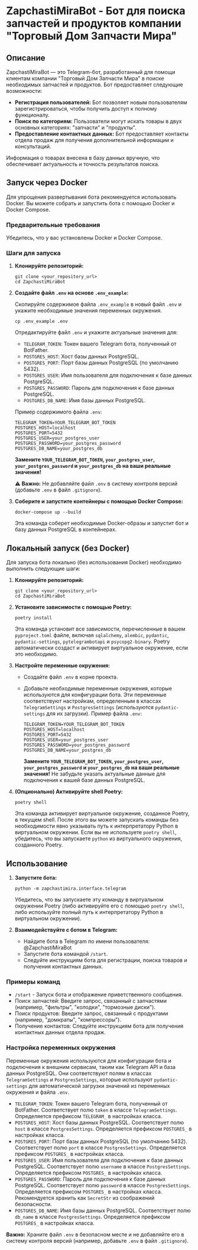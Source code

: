 # ZapchastiMiraBot - Бот для поиска запчастей и продуктов компании "Торговый Дом Запчасти Мира"

## Описание

ZapchastiMiraBot — это Telegram-бот, разработанный для помощи клиентам компании "Торговый Дом Запчасти Мира" в поиске необходимых запчастей и продуктов. Бот предоставляет следующие возможности:

*   **Регистрация пользователей:** Бот позволяет новым пользователям зарегистрироваться, чтобы получить доступ к полному функционалу.
*   **Поиск по категориям:** Пользователи могут искать товары в двух основных категориях: "запчасти" и "продукты".
*   **Предоставление контактных данных:** Бот предоставляет контакты отдела продаж для получения дополнительной информации и консультаций.

Информация о товарах внесена в базу данных вручную, что обеспечивает актуальность и точность результатов поиска.

## Запуск через Docker

Для упрощения развертывания бота рекомендуется использовать Docker.  Вы можете собрать и запустить бота с помощью Docker и Docker Compose.

### Предварительные требования

Убедитесь, что у вас установлены Docker и Docker Compose.

### Шаги для запуска

1.  **Клонируйте репозиторий:**

    ```
    git clone <your_repository_url>
    cd ZapchastiMiraBot
    ```

2.  **Создайте файл `.env` на основе `.env_example`:**

    Скопируйте содержимое файла `.env_example` в новый файл `.env` и укажите необходимые значения переменных окружения.

    ```
    cp .env_example .env
    ```

    Отредактируйте файл `.env` и укажите актуальные значения для:

    *   `TELEGRAM_TOKEN`: Токен вашего Telegram бота, полученный от BotFather.
    *   `POSTGRES_HOST`: Хост базы данных PostgreSQL.
    *   `POSTGRES_PORT`: Порт базы данных PostgreSQL (по умолчанию 5432).
    *   `POSTGRES_USER`: Имя пользователя для подключения к базе данных PostgreSQL.
    *   `POSTGRES_PASSWORD`: Пароль для подключения к базе данных PostgreSQL.
    *   `POSTGRES_DB_NAME`: Имя базы данных PostgreSQL.

    Пример содержимого файла `.env`:

    ```
    TELEGRAM_TOKEN=YOUR_TELEGRAM_BOT_TOKEN
    POSTGRES_HOST=localhost
    POSTGRES_PORT=5432
    POSTGRES_USER=your_postgres_user
    POSTGRES_PASSWORD=your_postgres_password
    POSTGRES_DB_NAME=your_postgres_db
    ```

    **Замените `YOUR_TELEGRAM_BOT_TOKEN`, `your_postgres_user`, `your_postgres_password` и `your_postgres_db` на ваши реальные значения!**

    ⚠️ **Важно:** Не добавляйте файл `.env` в систему контроля версий (добавьте `.env` в файл `.gitignore`).

3.  **Соберите и запустите контейнеры с помощью Docker Compose:**

    ```
    docker-compose up --build
    ```

    Эта команда соберет необходимые Docker-образы и запустит бот и базу данных PostgreSQL в контейнерах.

## Локальный запуск (без Docker)

Для запуска бота локально (без использования Docker) необходимо выполнить следующие шаги:

1.  **Клонируйте репозиторий:**

    ```
    git clone <your_repository_url>
    cd ZapchastiMiraBot
    ```

2.  **Установите зависимости с помощью Poetry:**

    ```
    poetry install
    ```

    Эта команда установит все зависимости, перечисленные в вашем `pyproject.toml` файле, включая `sqlalchemy`, `alembic`, `pydantic`, `pydantic-settings`, `pytelegrambotapi` и `psycopg2-binary`. Poetry автоматически создаст и активирует виртуальное окружение, если это необходимо.

3.  **Настройте переменные окружения:**

    *   Создайте файл `.env` в корне проекта.
    *   Добавьте необходимые переменные окружения, которые используются для конфигурации бота. Эти переменные соответствуют настройкам, определенным в классах `TelegramSettings` и `PostgresSettings` (используются `pydantic-settings` для их загрузки). Пример файла `.env`:

        ```
        TELEGRAM_TOKEN=YOUR_TELEGRAM_BOT_TOKEN
        POSTGRES_HOST=localhost
        POSTGRES_PORT=5432
        POSTGRES_USER=your_postgres_user
        POSTGRES_PASSWORD=your_postgres_password
        POSTGRES_DB_NAME=your_postgres_db
        ```

        **Замените `YOUR_TELEGRAM_BOT_TOKEN`, `your_postgres_user`, `your_postgres_password` и `your_postgres_db` на ваши реальные значения!**
        Не забудьте указать актуальные данные для подключения к вашей базе данных PostgreSQL.

4.  **(Опционально) Активируйте shell Poetry:**

    ```
    poetry shell
    ```

    Эта команда активирует виртуальное окружение, созданное Poetry, в текущем shell. После этого вы можете запускать команды без необходимости явно указывать путь к интерпретатору Python в виртуальном окружении. Если вы не используете `poetry shell`, убедитесь, что вы запускаете `python` из виртуального окружения, созданного Poetry.

## Использование

1.  **Запустите бота:**

    ```
    python -m zapchastimira.interface.telegram
    ```

    Убедитесь, что вы запускаете эту команду в виртуальном окружении Poetry (либо активируйте его с помощью `poetry shell`, либо используйте полный путь к интерпретатору Python в виртуальном окружении).

2.  **Взаимодействуйте с ботом в Telegram:**

    *   Найдите бота в Telegram по имени пользователя: @ZapchastiMiraBot
    *   Запустите бота командой `/start`.
    *   Следуйте инструкциям бота для регистрации, поиска товаров и получения контактных данных.

### Примеры команд

*   `/start` - Запуск бота и отображение приветственного сообщения.
*   Поиск запчастей: Введите запрос, связанный с запчастями (например, "фильтры", "колодки", "тормозные диски").
*   Поиск продуктов: Введите запрос, связанный с продуктами (например, "домкраты", "компрессоры").
*   Получение контактов: Следуйте инструкциям бота для получения контактных данных отдела продаж.

### Настройка переменных окружения

Переменные окружения используются для конфигурации бота и подключения к внешним сервисам, таким как Telegram API и база данных PostgreSQL. Они соответствуют полям в классах `TelegramSettings` и `PostgresSettings`, которые используют `pydantic-settings` для автоматической загрузки значений из переменных окружения и файла `.env`.

*   `TELEGRAM_TOKEN`: Токен вашего Telegram бота, полученный от BotFather. Соответствует полю `token` в классе `TelegramSettings`. Определяется префиксом `TELEGRAM_` в настройках класса.
*   `POSTGRES_HOST`: Хост базы данных PostgreSQL. Соответствует полю `host` в классе `PostgresSettings`. Определяется префиксом `POSTGRES_` в настройках класса.
*   `POSTGRES_PORT`: Порт базы данных PostgreSQL (по умолчанию 5432). Соответствует полю `port` в классе `PostgresSettings`. Определяется префиксом `POSTGRES_` в настройках класса.
*   `POSTGRES_USER`: Имя пользователя для подключения к базе данных PostgreSQL. Соответствует полю `username` в классе `PostgresSettings`. Определяется префиксом `POSTGRES_` в настройках класса.
*   `POSTGRES_PASSWORD`: Пароль для подключения к базе данных PostgreSQL. Соответствует полю `password` в классе `PostgresSettings`. Определяется префиксом `POSTGRES_` в настройках класса. Рекомендуется хранить как `SecretStr` из соображений безопасности.
*   `POSTGRES_DB_NAME`: Имя базы данных PostgreSQL. Соответствует полю `db_name` в классе `PostgresSettings`. Определяется префиксом `POSTGRES_` в настройках класса.

**Важно:** Храните файл `.env` в безопасном месте и не добавляйте его в систему контроля версий (например, добавьте `.env` в файл `.gitignore`).